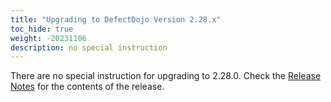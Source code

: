 ```yaml
---
title: "Upgrading to DefectDojo Version 2.28.x"
toc_hide: true
weight: -20231106
description: no special instruction
---
```

There are no special instruction for upgrading to 2.28.0. Check the [Release Notes](https://github.com/DefectDojo/django-DefectDojo/releases/tag/2.28.0) for the contents of the release.
